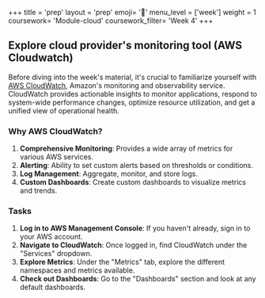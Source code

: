 +++
title = 'prep'
layout = 'prep'
emoji= '📝'
menu_level = ['week']
weight = 1
coursework= 'Module-cloud'
coursework_filter= 'Week 4'
+++

## Explore cloud provider's monitoring tool (AWS Cloudwatch)

Before diving into the week's material, it's crucial to familiarize yourself with [AWS CloudWatch](https://aws.amazon.com/cloudwatch/), Amazon's monitoring and observability service. CloudWatch provides actionable insights to monitor applications, respond to system-wide performance changes, optimize resource utilization, and get a unified view of operational health.

### Why AWS CloudWatch?

1. **Comprehensive Monitoring**: Provides a wide array of metrics for various AWS services.
2. **Alerting**: Ability to set custom alerts based on thresholds or conditions.
3. **Log Management**: Aggregate, monitor, and store logs.
4. **Custom Dashboards**: Create custom dashboards to visualize metrics and trends.

### Tasks

1. **Log in to AWS Management Console**: If you haven't already, sign in to your AWS account.
2. **Navigate to CloudWatch**: Once logged in, find CloudWatch under the "Services" dropdown.
3. **Explore Metrics**: Under the "Metrics" tab, explore the different namespaces and metrics available.
4. **Check out Dashboards**: Go to the "Dashboards" section and look at any default dashboards.
